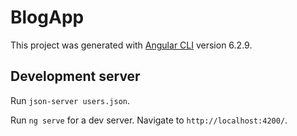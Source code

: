 # BlogApp



This project was generated with [Angular CLI](https://github.com/angular/angular-cli) version 6.2.9.

## Development server

Run `json-server users.json`. 

Run `ng serve` for a dev server. Navigate to `http://localhost:4200/`.
